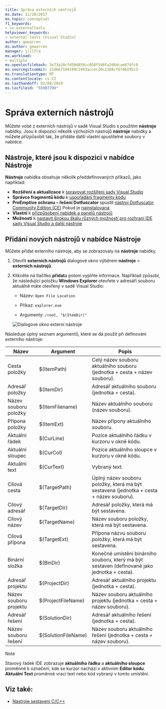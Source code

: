 ```yaml
---
title: Správa externích nástrojů
ms.date: 11/20/2017
ms.topic: conceptual
f1_keywords:
- vs.externaltools
helpviewer_keywords:
- external tools [Visual Studio]
author: gewarren
ms.author: gewarren
manager: jillfra
ms.workload:
- multiple
ms.openlocfilehash: 5e73a20cfd50d859cc050f540fa2d84cae874fc9
ms.sourcegitcommit: 21d667104199c2493accec20c2388cf674b195c3
ms.translationtype: MT
ms.contentlocale: cs-CZ
ms.lasthandoff: 02/08/2019
ms.locfileid: "55907799"
---
```

# <a name="manage-external-tools"></a>Správa externích nástrojů

Můžete volat z externích nástrojů v sadě Visual Studio s použitím **nástroje** nabídky. Jsou k dispozici několik výchozích nástrojů **nástroje** nabídky a můžete přizpůsobit tak, že přidáte další vlastní spustitelné soubory v nabídce.

## <a name="tools-available-on-the-tools-menu"></a>Nástroje, které jsou k dispozici v nabídce Nástroje

**Nástroje** nabídka obsahuje několik předdefinovaných příkazů, jako například:

* **Rozšíření a aktualizace** k [spravovat rozšíření sady Visual Studio](finding-and-using-visual-studio-extensions.md)
* **Správce fragmentů kódu** k [uspořádání fragmenty kódu](code-snippets.md)
* **PreEmptive ochranu – řešení Dotfuscator** spustit [nástroj Dotfuscator Community Edition (CE)](dotfuscator/index.md) Pokud je [nainstalovaná](dotfuscator/install.md)
* **Vlastní** k [přizpůsobení nabídek a panelů nástrojů](how-to-customize-menus-and-toolbars-in-visual-studio.md)
* **Možnosti** k [nastavit širokou škálu různých možností pro rozhraní IDE sady Visual Studio a další nástroje](reference/options-dialog-box-visual-studio.md)

## <a name="add-new-tools-to-the-tools-menu"></a>Přidání nových nástrojů v nabídce Nástroje

Můžete přidat externího nástroje, aby se zobrazovaly na **nástroje** nabídky.

1. Otevřít **externích nástrojů** dialogové okno výběrem **nástroje** > **externích nástrojů**.

1. Klikněte na tlačítko **přidat**a potom vyplňte informace. Například způsobí, že následující položku **Windows Explorer** otevřete v adresáři souboru aktuálně máte otevřený v sadě Visual Studio:

   * Název: `Open File Location`

   * Příkaz: `explorer.exe`

   * Argumenty: `/root, "$(ItemDir)"`

   ![Dialogové okno externí nástroje](media/external-tools-dialog.png)

Následuje úplný seznam argumentů, které se dá použít při definování externího nástroje:

|Název|Argument|Popis|
|----------|--------------|-----------------|
|Cesta položky|$(ItemPath)|Celý název souboru aktuálního souboru (jednotka + cesta + název souboru).|
|Adresář položky|$(ItemDir)|Adresář aktuálního souboru (jednotka + cesta).|
|Název souboru položky|$(ItemFilename)|Název aktuálního souboru (název souboru).|
|Přípona položky|$(ItemExt)|Název přípony aktuálního souboru.|
|Aktuální řádek|$(CurLine)|Pozice aktuálního řádku v kurzoru v okně kódu.|
|Aktuální sloupec|$(CurCol)|Pozice aktuálního sloupce v kurzoru v okně kódu.|
|Aktuální text|$(CurText)|Vybraný text.|
|Cílová cesta|$(TargetPath)|Úplný název souboru položky, která má být sestavena (jednotka + cesta + název souboru).|
|Cílový adresář|$(TargetDir)|Adresář položky, která má být sestavena.|
|Cílový název|$(TargetName)|Název souboru položky, která má být sestavena.|
|Cílová přípona|$(TargetExt)|Přípona názvu souboru položky, která má být sestavena.|
|Binární složka|$(BinDir)|Konečné umístění binárního souboru, který má být sestaven (definované jako jednotka + cesta).|
|Adresář projektu|$(ProjectDir)|Adresář aktuálního projektu (jednotka + cesta).|
|Název souboru projektu|$(ProjectFileName)|Název souboru aktuálního projektu (jednotka + cesta + název souboru).|
|Adresář řešení|$(SolutionDir)|Adresář aktuálního řešení (jednotka + cesta).|
|Název souboru řešení|$(SolutionFileName)|Název souboru aktuálního řešení (jednotka + cesta + název souboru).|

> [!NOTE]
> Stavový řádek IDE zobrazuje **aktuálního řádku** a **aktuálního sloupce** proměnné k označení, kde se kurzor nachází v aktivním **Editor kódu**. **Aktuální Text** proměnné vrací text nebo kód vybraný v tomto umístění.

## <a name="see-also"></a>Viz také:

- [Nástroje sestavení C/C++](/cpp/build/reference/c-cpp-build-tools)
